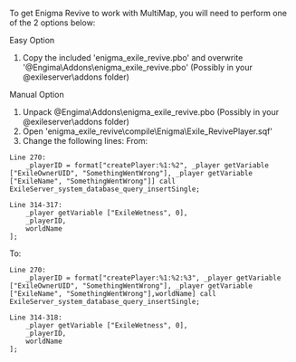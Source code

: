 To get Enigma Revive to work with MultiMap, you will need to perform one of the 2 options below:

Easy Option
1. Copy the included 'enigma_exile_revive.pbo' and overwrite '@Engima\Addons\enigma_exile_revive.pbo' (Possibly in your @exileserver\addons folder)

Manual Option
1. Unpack @Engima\Addons\enigma_exile_revive.pbo (Possibly in your @exileserver\addons folder)
2. Open 'enigma_exile_revive\compile\Enigma\Exile_RevivePlayer.sqf'
3. Change the following lines:
From:
```SQF
Line 270: 
	_playerID = format["createPlayer:%1:%2", _player getVariable ["ExileOwnerUID", "SomethingWentWrong"], _player getVariable ["ExileName", "SomethingWentWrong"]] call ExileServer_system_database_query_insertSingle;

Line 314-317:
	_player getVariable ["ExileWetness", 0],
	_playerID,
	worldName
];
```

To:
```SQF
Line 270:
	_playerID = format["createPlayer:%1:%2:%3", _player getVariable ["ExileOwnerUID", "SomethingWentWrong"], _player getVariable ["ExileName", "SomethingWentWrong"],worldName] call ExileServer_system_database_query_insertSingle;

Line 314-318:
	_player getVariable ["ExileWetness", 0],
	_playerID,
	worldName
];
```
